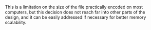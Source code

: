 This is a limitation on the size of the file practically encoded on most computers, but this decision does not reach far into other parts of the design, and it can be easily addressed if necessary for better memory scalability.
